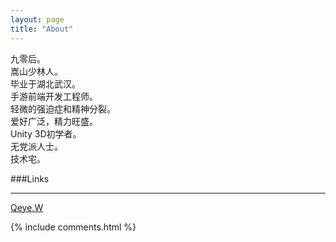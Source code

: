```yaml
---
layout: page
title: "About"
---
```


九零后。<br>
嵩山少林人。<br>
毕业于湖北武汉。<br>
手游前端开发工程师。<br>
轻微的强迫症和精神分裂。<br>
爱好广泛，精力旺盛。<br>
Unity 3D初学者。<br>
无党派人士。<br>
技术宅。<br>

###Links

----------

[Qeye.W](http://leitai.wang)

{% include comments.html %}
